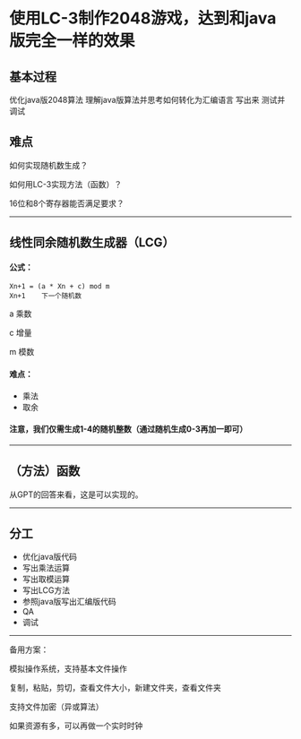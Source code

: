 # 使用LC-3制作2048游戏，达到和java版完全一样的效果
## 基本过程
优化java版2048算法
理解java版算法并思考如何转化为汇编语言
写出来
测试并调试

## 难点
如何实现随机数生成？

如何用LC-3实现方法（函数）？

16位和8个寄存器能否满足要求？

---
## 线性同余随机数生成器（LCG）

#### 公式：   
    Xn+1 = (a * Xn + c) mod m
    Xn+1    下一个随机数

a       乘数

c       增量

m       模数
#### 难点：

- 乘法
- 取余

#### 注意，我们仅需生成1-4的随机整数（通过随机生成0-3再加一即可）

---
## （方法）函数
从GPT的回答来看，这是可以实现的。

---
## 分工

- 优化java版代码
- 写出乘法运算
- 写出取模运算
- 写出LCG方法
- 参照java版写出汇编版代码
- QA
- 调试

---
备用方案：

模拟操作系统，支持基本文件操作

复制，粘贴，剪切，查看文件大小，新建文件夹，查看文件夹

支持文件加密（异或算法）

如果资源有多，可以再做一个实时时钟